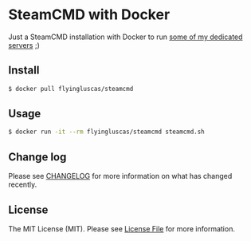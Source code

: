 # SteamCMD with Docker

Just a SteamCMD installation with Docker to run [some of my dedicated servers](https://github.com/flyingluscas/steam-dedicated-servers) ;)

## Install

``` bash
$ docker pull flyingluscas/steamcmd
```

## Usage

``` bash
$ docker run -it --rm flyingluscas/steamcmd steamcmd.sh
```

## Change log

Please see [CHANGELOG](CHANGELOG.md) for more information on what has changed recently.

## License

The MIT License (MIT). Please see [License File](LICENSE.md) for more information.
